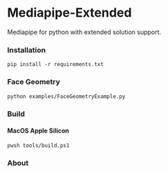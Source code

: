 # Mediapipe-Extended
Mediapipe for python with extended solution support.

### Installation

```
pip install -r requirements.txt
```

### Face Geometry

```bash
python examples/FaceGeometryExample.py
```

### Build

#### MacOS Apple Silicon
```bash
pwsh tools/build.ps1
```

### About